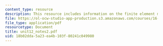 ```yaml
---
content_type: resource
description: This resource includes information on the finite element method continued.
file: https://ol-ocw-studio-app-production.s3.amazonaws.com/courses/16-21-techniques-for-structural-analysis-and-design-spring-2005/18b02dda5a23ea4b103f80241c049980_unit12_notes2.pdf
file_type: application/pdf
resourcetype: Document
title: unit12_notes2.pdf
uid: 18b02dda-5a23-ea4b-103f-80241c049980
---
```

